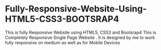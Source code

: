 # Fully-Responsive-Website-Using-HTML5-CSS3-BOOTSRAP4
This is fully Responsive Website using HTML5, CSS3 and Bootsrap4 
This is Completely Responsive Single Page Website . It is designed by me to work fully responsive on medium as well as for Mobile Devices
